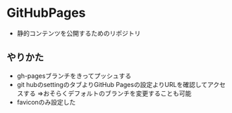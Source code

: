 # GitHubPages
* 静的コンテンツを公開するためのリポジトリ

## やりかた
* gh-pagesブランチをきってプッシュする
* git hubのsettingのタブよりGitHub Pagesの設定よりURLを確認してアクセスする
⇒おそらくデフォルトのブランチを変更することも可能
* faviconのみ設定した


